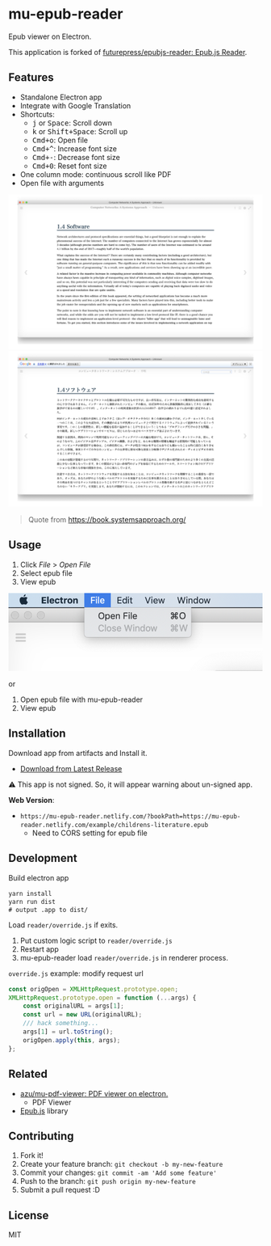 # mu-epub-reader

Epub viewer on Electron.

This application is forked of [futurepress/epubjs-reader: Epub.js Reader](https://github.com/futurepress/epubjs-reader).

## Features

- Standalone Electron app
- Integrate with Google Translation
- Shortcuts: 
    - <kbd>j</kbd> or <kbd>Space</kbd>: Scroll down
    - <kbd>k</kbd> or <kbd>Shift+Space</kbd>: Scroll up
    - <kbd>Cmd+o</kbd>: Open file
    - <kbd>Cmd+^</kbd>: Increase font size
    - <kbd>Cmd+-</kbd>: Decrease font size
    - <kbd>Cmd+0</kbd>: Reset font size
- One column mode: continuous scroll like PDF
- Open file with arguments

![en](./docs/img/en.png)
![ja](./docs/img/ja.png)

> Quote from <https://book.systemsapproach.org/>

## Usage

1. Click *File* > *Open File* 
2. Select epub file
3. View epub

![menu](./docs/img/menu.png)

or

1. Open epub file with mu-epub-reader
2. View epub

## Installation

Download app from artifacts and Install it.

- [Download from Latest Release](https://github.com/azu/mu-epub-reader/releases/latest)

:warning: This app is not signed. So, it will appear warning about un-signed app.

**Web Version**:

- `https://mu-epub-reader.netlify.com/?bookPath=https://mu-epub-reader.netlify.com/example/childrens-literature.epub`
    - Need to CORS setting for epub file

## Development

Build electron app

    yarn install
    yarn run dist
    # output .app to dist/

Load `reader/override.js` if exits.

1. Put custom logic script to `reader/override.js`
2. Restart app
3. mu-epub-reader load `reader/override.js` in renderer process.

`override.js` example: modify request url

```js
const origOpen = XMLHttpRequest.prototype.open;
XMLHttpRequest.prototype.open = function (...args) {
    const originalURL = args[1];
    const url = new URL(originalURL);
    /// hack something...
    args[1] = url.toString();
    origOpen.apply(this, args);
};
```

## Related

- [azu/mu-pdf-viewer: PDF viewer on electron.](https://github.com/azu/mu-pdf-viewer)
    - PDF Viewer
- [Epub.js](http://futurepress.github.com/epub.js/) library


## Contributing

1. Fork it!
2. Create your feature branch: `git checkout -b my-new-feature`
3. Commit your changes: `git commit -am 'Add some feature'`
4. Push to the branch: `git push origin my-new-feature`
5. Submit a pull request :D

## License

MIT
